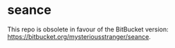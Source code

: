 # seance

This repo is obsolete in favour of the BitBucket version: https://bitbucket.org/mysteriousstranger/seance.
